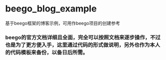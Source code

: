 # beego_blog_example
基于beego框架的博客示例，可用作beego项目的创建参考

### beego的官方文档详细且全面，完全可以按照文档来逐步操作，不过也是为了更方便入手，这里通过代码的形式做说明，另外也作为本人的代码模板来备份，以备日后所需。
